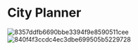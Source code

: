 # City Planner
![8357ddfb6690bbe3394f9e8590511cee](https://user-images.githubusercontent.com/55953362/127701924-c830c01a-7bea-4718-8b59-8e4692a3d114.png)
![840f4f3ccdc4ec3dbe699505b5229728](https://user-images.githubusercontent.com/55953362/127701922-4a6a5dad-48a6-4c99-a346-491f55d06d77.png)
